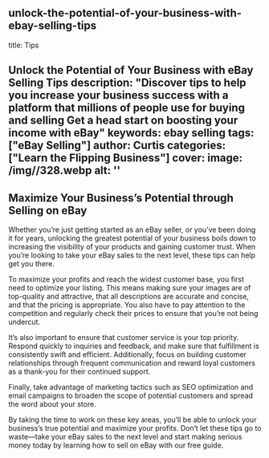 
unlock-the-potential-of-your-business-with-ebay-selling-tips
---
title: Tips

Unlock the Potential of Your Business with eBay Selling Tips
description: "Discover tips to help you increase your business success with a platform that millions of people use for buying and selling Get a head start on boosting your income with eBay"
keywords: ebay selling
tags: ["eBay Selling"]
author: Curtis
categories: ["Learn the Flipping Business"]
cover: 
 image: /img//328.webp
 alt: ''
---
## Maximize Your Business’s Potential through Selling on eBay

Whether you’re just getting started as an eBay seller, or you’ve been doing it for years, unlocking the greatest potential of your business boils down to increasing the visibility of your products and gaining customer trust. When you’re looking to take your eBay sales to the next level, these tips can help get you there. 

To maximize your profits and reach the widest customer base, you first need to optimize your listing. This means making sure your images are of top-quality and attractive, that all descriptions are accurate and concise, and that the pricing is appropriate. You also have to pay attention to the competition and regularly check their prices to ensure that you’re not being undercut.

It’s also important to ensure that customer service is your top priority. Respond quickly to inquiries and feedback, and make sure that fulfillment is consistently swift and efficient. Additionally, focus on building customer relationships through frequent communication and reward loyal customers as a thank-you for their continued support.

Finally, take advantage of marketing tactics such as SEO optimization and email campaigns to broaden the scope of potential customers and spread the word about your store.

By taking the time to work on these key areas, you’ll be able to unlock your business’s true potential and maximize your profits. Don’t let these tips go to waste—take your eBay sales to the next level and start making serious money today by learning how to sell on eBay with our free guide.
